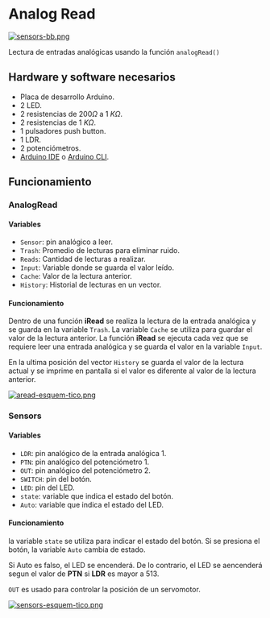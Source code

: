 # Analog Read
[![sensors-bb.png](https://i.postimg.cc/hPd9BdPJ/sensors-bb.png)](https://postimg.cc/7fqC1bzD)

Lectura de entradas analógicas usando la función ```analogRead()```

## Hardware y software necesarios
- Placa de desarrollo Arduino.
- 2 LED.
- 2 resistencias de $\displaystyle 200\Omega$ a 1 $\displaystyle K\Omega$.
- 2 resistencias de 1 $\displaystyle K\Omega$.
- 1 pulsadores push button.
- 1 LDR.
- 2 potenciómetros.
- [Arduino IDE](https://www.arduino.cc/en/software) o [Arduino CLI](https://arduino.github.io/arduino-cli/0.23/installation/).


## Funcionamiento
### AnalogRead
#### Variables
- ```Sensor```: pin analógico a leer.
- ```Trash```: Promedio de lecturas para eliminar ruido.
- ```Reads```: Cantidad de lecturas a realizar.
- ```Input```: Variable donde se guarda el valor leído.
- ```Cache```: Valor de la lectura anterior.
- ```History```: Historial de lecturas en un vector.

#### Funcionamiento
Dentro de una función **iRead** se realiza la lectura de la entrada analógica y se guarda en la variable ```Trash```. La variable ```Cache``` se utiliza para guardar el valor de la lectura anterior. La función **iRead** se ejecuta cada vez que se requiere leer una entrada analógica y se guarda el valor en la variable ```Input```.

En la ultima posición del vector ```History``` se guarda el valor de la lectura actual y se imprime en pantalla si el valor es diferente al valor de la lectura anterior.

[![aread-esquem-tico.png](https://i.postimg.cc/t433b81h/aread-esquem-tico.png)](https://postimg.cc/K1YkrqDz)

### Sensors
#### Variables
- ```LDR```: pin analógico de la entrada analógica 1.
- ```PTN```: pin analógico del potenciómetro 1.
- ```OUT```: pin analógico del potenciómetro 2.
- ```SWITCH```: pin del botón.
- ```LED```: pin del LED.
- ```state```: variable que indica el estado del botón.
- ```Auto```: variable que indica el estado del LED.
#### Funcionamiento
la variable ```state``` se utiliza para indicar el estado del botón.
Si se presiona el botón, la variable ```Auto``` cambia de estado.

Si Auto es falso, el LED se encenderá. De lo contrario, el LED se aencenderá segun el valor de **PTN** si **LDR** es mayor a 513.

```OUT``` es usado para controlar la posición de un servomotor.

[![sensors-esquem-tico.png](https://i.postimg.cc/Z5Pp9zN4/sensors-esquem-tico.png)](https://postimg.cc/yDdk55nb)
